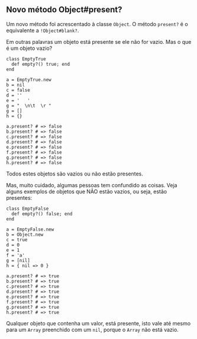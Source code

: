 ## Novo método Object#present?

Um novo método foi acrescentado à classe `Object`. O método `present?` é o equivalente a `!Object#blank?`.

Em outras palavras um objeto está presente se ele não for vazio. Mas o que é um objeto vazio?

	class EmptyTrue
	  def empty?() true; end
	end

	a = EmptyTrue.new
	b = nil
	c = false
	d = ''
	e = '   '
	g = "  \n\t  \r "
	g = []
	h = {}

	a.present? # => false
	b.present? # => false
	c.present? # => false
	d.present? # => false
	e.present? # => false
	f.present? # => false
	g.present? # => false
	h.present? # => false

Todos estes objetos são vazios ou não estão presentes.

Mas, muito cuidado, algumas pessoas tem confundido as coisas. Veja alguns exemplos de objetos que NÃO estão vazios, ou seja, estão presentes:

	class EmptyFalse
	  def empty?() false; end
	end

	a = EmptyFalse.new
	b = Object.new
	c = true
	d = 0
	e = 1
	f = 'a'
	g = [nil]
	h = { nil => 0 }

	a.present? # => true
	b.present? # => true
	c.present? # => true
	d.present? # => true
	e.present? # => true
	f.present? # => true
	g.present? # => true
	h.present? # => true

Qualquer objeto que contenha um valor, está presente, isto vale até mesmo para um `Array` preenchido com um `nil`, porque o `Array` não está vazio.
